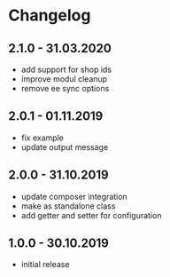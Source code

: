 # Changelog

## 2.1.0 - 31.03.2020
- add support for shop ids
- improve modul cleanup
- remove ee sync options

## 2.0.1 - 01.11.2019
- fix example
- update output message

## 2.0.0 - 31.10.2019
- update composer integration
- make as standalone class
- add getter and setter for configuration

## 1.0.0 - 30.10.2019
- initial release
